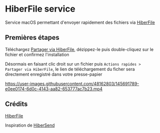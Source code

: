 # HiberFile service
Service macOS permettant d'envoyer rapidement des fichiers via [HiberFile](https://hiberfile.com)

## Premières étapes
Téléchargez [Partager via HiberFile](https://github.com/dorian-eydoux/HiberFile-service/releases/latest/download/Partager-via-HiberFile.zip), dézippez-le puis double-cliquez sur le fichier et confirmez l'installation

Désormais en faisant clic droit sur un fichier puis `Actions rapides > Partager via HiberFile`, le lien de téléchargement du ficher sera directement enregistré dans votre presse-papier

https://user-images.githubusercontent.com/48162803/145691789-e0ee0174-6d0c-4143-aa82-653777ac7b23.mp4
<!-- Les gifs c'est pas fou niveau taille -->

## Crédits
[HiberFile](https://hiberfile.com)

Inspiration de [HiberSend](https://github.com/DylanAkp/HiberSend)
